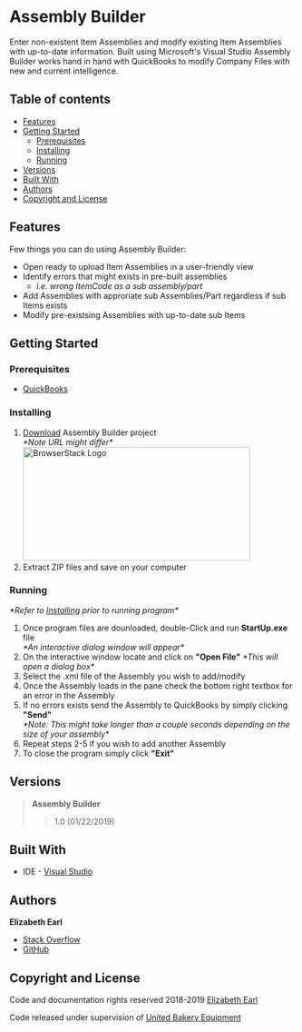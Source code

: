 # Assembly Builder
Enter non-existent Item Assemblies and modify existing Item Assemblies with up-to-date information. Built using Microsoft's Visual Studio Assembly Builder works hand in hand with QuickBooks to modify Company Files with new and current intelligence. 

## Table of contents
* [Features](#features)
* [Getting Started](#getting-started)
  * [Prerequisites](#prerequisites)
  * [Installing](#installing)
  * [Running](#running)
* [Versions](#versions)
* [Built With](#built-with)
* [Authors](#authors)
* [Copyright and License](#copyright-and-license)

## Features
Few things you can do using Assembly Builder:
* Open ready to upload Item Assemblies in a user-friendly view
* Identify errors that might exists in pre-built assemblies
  * *i.e. wrong ItemCode as a sub assembly/part*
* Add Assemblies with approriate sub Assemblies/Part regardless if sub Items exists
* Modify pre-existsing Assemblies with up-to-date sub Items

## Getting Started

### Prerequisites
* [QuickBooks](https://quickbooks.intuit.com/)

### Installing 
1. [Download](https://github.com/esanch/QBInvoiceAdd) Assembly Builder project<br />
	*\*Note URL might differ\**<br />
<img src="https://cdn.elegantthemes.com/blog/wp-content/uploads/2017/07/006-Clone-a-Git-Repo-10.10.32-AM.jpg" alt="BrowserStack Logo" width="400" height="200"><br />
2. Extract ZIP files and save on your computer<br />

### Running
*\*Refer to [Installing](#installing) prior to running program\**
1. Once program files are dounloaded, double-Click and run **StartUp.exe** file <br />
	*\*An interactive dialog window will appear\**<br />
2. On the interactive window locate and click on **"Open File"**
	*\*This will open a dialog box\**
3. Select the .xml file of the Assembly you wish to add/modify
4. Once the Assembly loads in the pane check the bottom right textbox for an error in the Assembly
5. If no errors exists send the Assembly to QuickBooks by simply clicking **"Send"** <br />
	*\*Note: This might take longer than a couple seconds depending on the size of your assembly\**
6. Repeat steps 2-5 if you wish to add another Assembly
7. To close the program simply click **"Exit"**

## Versions
>**Assembly Builder** 
>>1.0  (01/22/2019)

## Built With
* IDE - [Visual Studio](https://visualstudio.microsoft.com/vs/)

## Authors
**Elizabeth Earl**
* [Stack Overflow](https://stackoverflow.com/users/10267094/e-earl)
* [GitHub](https://github.com/esanch/)

## Copyright and License
Code and documentation rights reserved 2018-2019 [Elizabeth Earl](mailto:elizabeth.earl@ubeusa.com) 

Code released under supervision of [United Bakery Equipment](http://ubeusa.com/)
